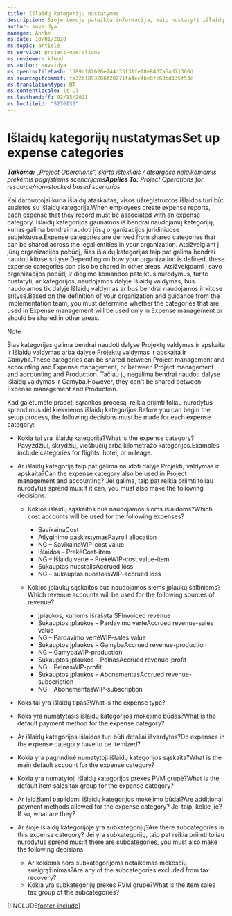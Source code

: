 ```yaml
---
title: Išlaidų kategorijų nustatymas
description: Šioje temoje pateikta informacija, kaip nustatyti išlaidų kategorijas ir bendrai naudojamas išlaidų ataskaitų kategorijas.
author: suvaidya
manager: Annbe
ms.date: 10/01/2020
ms.topic: article
ms.service: project-operations
ms.reviewer: kfend
ms.author: suvaidya
ms.openlocfilehash: 1589cf82626e744d35f31fef8e8437a5ad71360d
ms.sourcegitcommit: fa32b1893286f20271fa4ec4be8fc68bd135f53c
ms.translationtype: HT
ms.contentlocale: lt-LT
ms.lasthandoff: 02/15/2021
ms.locfileid: "5276133"
---
```

# <a name="set-up-expense-categories"></a><span data-ttu-id="b1df6-103">Išlaidų kategorijų nustatymas</span><span class="sxs-lookup"><span data-stu-id="b1df6-103">Set up expense categories</span></span>

<span data-ttu-id="b1df6-104">_**Taikoma:** „Project Operations“, skirta ištekliais / atsargose nelaikomomis prekėmis pagrįstiems scenarijams_</span><span class="sxs-lookup"><span data-stu-id="b1df6-104">_**Applies To:** Project Operations for resource/non-stocked based scenarios_</span></span>

<span data-ttu-id="b1df6-105">Kai darbuotojai kuria išlaidų ataskaitas, visos užregistruotos išlaidos turi būti susietos su išlaidų kategorija.</span><span class="sxs-lookup"><span data-stu-id="b1df6-105">When employees create expense reports, each expense that they record must be associated with an expense category.</span></span> <span data-ttu-id="b1df6-106">Išlaidų kategorijos gaunamos iš bendrai naudojamų kategorijų, kurias galima bendrai naudoti jūsų organizacijos juridiniuose subjektuose.</span><span class="sxs-lookup"><span data-stu-id="b1df6-106">Expense categories are derived from shared categories that can be shared across the legal entities in your organization.</span></span> <span data-ttu-id="b1df6-107">Atsižvelgiant į jūsų organizacijos pobūdį, šias išlaidų kategorijas taip pat galima bendrai naudoti kitose srityse.</span><span class="sxs-lookup"><span data-stu-id="b1df6-107">Depending on how your organization is defined, these expense categories can also be shared in other areas.</span></span> <span data-ttu-id="b1df6-108">Atsižvelgdami į savo organizacijos pobūdį ir diegimo komandos pateiktus nurodymus, turite nustatyti, ar kategorijos, naudojamos dalyje Išlaidų valdymas, bus naudojamos tik dalyje Išlaidų valdymas ar bus bendrai naudojamos ir kitose srityse.</span><span class="sxs-lookup"><span data-stu-id="b1df6-108">Based on the definition of your organization and guidance from the implementation team, you must determine whether the categories that are used in Expense management will be used only in Expense management or should be shared in other areas.</span></span>

> [!NOTE]
> <span data-ttu-id="b1df6-109">Šias kategorijas galima bendrai naudoti dalyse Projektų valdymas ir apskaita ir Išlaidų valdymas arba dalyse Projektų valdymas ir apskaita ir Gamyba.</span><span class="sxs-lookup"><span data-stu-id="b1df6-109">These categories can be shared between Project management and accounting and Expense management, or between Project management and accounting and Production.</span></span> <span data-ttu-id="b1df6-110">Tačiau jų negalima bendrai naudoti dalyse Išlaidų valdymas ir Gamyba.</span><span class="sxs-lookup"><span data-stu-id="b1df6-110">However, they can't be shared between Expense management and Production.</span></span>

<span data-ttu-id="b1df6-111">Kad galėtumėte pradėti sąrankos procesą, reikia priimti toliau nurodytus sprendimus dėl kiekvienos išlaidų kategorijos:</span><span class="sxs-lookup"><span data-stu-id="b1df6-111">Before you can begin the setup process, the following decisions must be made for each expense category:</span></span>

- <span data-ttu-id="b1df6-112">Kokia tai yra išlaidų kategorija?</span><span class="sxs-lookup"><span data-stu-id="b1df6-112">What is the expense category?</span></span> <span data-ttu-id="b1df6-113">Pavyzdžiui, skrydžių, viešbučių arba kilometražo kategorijos.</span><span class="sxs-lookup"><span data-stu-id="b1df6-113">Examples include categories for flights, hotel, or mileage.</span></span>
- <span data-ttu-id="b1df6-114">Ar išlaidų kategoriją taip pat galima naudoti dalyje Projektų valdymas ir apskaita?</span><span class="sxs-lookup"><span data-stu-id="b1df6-114">Can the expense category also be used in Project management and accounting?</span></span> <span data-ttu-id="b1df6-115">Jei galima, taip pat reikia priimti toliau nurodytus sprendimus:</span><span class="sxs-lookup"><span data-stu-id="b1df6-115">If it can, you must also make the following decisions:</span></span>

    - <span data-ttu-id="b1df6-116">Kokios išlaidų sąskaitos bus naudojamos šioms išlaidoms?</span><span class="sxs-lookup"><span data-stu-id="b1df6-116">Which cost accounts will be used for the following expenses?</span></span>

        - <span data-ttu-id="b1df6-117">Savikaina</span><span class="sxs-lookup"><span data-stu-id="b1df6-117">Cost</span></span>
        - <span data-ttu-id="b1df6-118">Atlyginimo paskirstymas</span><span class="sxs-lookup"><span data-stu-id="b1df6-118">Payroll allocation</span></span>
        - <span data-ttu-id="b1df6-119">NG – Savikaina</span><span class="sxs-lookup"><span data-stu-id="b1df6-119">WIP-cost value</span></span>
        - <span data-ttu-id="b1df6-120">Išlaidos – Prekė</span><span class="sxs-lookup"><span data-stu-id="b1df6-120">Cost-item</span></span>
        - <span data-ttu-id="b1df6-121">NG – Išlaidų vertė – Prekė</span><span class="sxs-lookup"><span data-stu-id="b1df6-121">WIP-cost value-item</span></span>
        - <span data-ttu-id="b1df6-122">Sukauptas nuostolis</span><span class="sxs-lookup"><span data-stu-id="b1df6-122">Accrued loss</span></span>
        - <span data-ttu-id="b1df6-123">NG – sukauptas nuostolis</span><span class="sxs-lookup"><span data-stu-id="b1df6-123">WIP-accrued loss</span></span>

    - <span data-ttu-id="b1df6-124">Kokios įplaukų sąskaitos bus naudojamos šiems įplaukų šaltiniams?</span><span class="sxs-lookup"><span data-stu-id="b1df6-124">Which revenue accounts will be used for the following sources of revenue?</span></span>

        - <span data-ttu-id="b1df6-125">Įplaukos, kurioms išrašyta SF</span><span class="sxs-lookup"><span data-stu-id="b1df6-125">Invoiced revenue</span></span>
        - <span data-ttu-id="b1df6-126">Sukauptos įplaukos – Pardavimo vertė</span><span class="sxs-lookup"><span data-stu-id="b1df6-126">Accrued revenue-sales value</span></span>
        - <span data-ttu-id="b1df6-127">NG – Pardavimo vertė</span><span class="sxs-lookup"><span data-stu-id="b1df6-127">WIP-sales value</span></span>
        - <span data-ttu-id="b1df6-128">Sukauptos įplaukos – Gamyba</span><span class="sxs-lookup"><span data-stu-id="b1df6-128">Accrued revenue-production</span></span>
        - <span data-ttu-id="b1df6-129">NG – Gamyba</span><span class="sxs-lookup"><span data-stu-id="b1df6-129">WIP-production</span></span>
        - <span data-ttu-id="b1df6-130">Sukauptos įplaukos – Pelnas</span><span class="sxs-lookup"><span data-stu-id="b1df6-130">Accrued revenue-profit</span></span>
        - <span data-ttu-id="b1df6-131">NG – Pelnas</span><span class="sxs-lookup"><span data-stu-id="b1df6-131">WIP-profit</span></span>
        - <span data-ttu-id="b1df6-132">Sukauptos įplaukos – Abonementas</span><span class="sxs-lookup"><span data-stu-id="b1df6-132">Accrued revenue-subscription</span></span>
        - <span data-ttu-id="b1df6-133">NG – Abonementas</span><span class="sxs-lookup"><span data-stu-id="b1df6-133">WIP-subscription</span></span>

- <span data-ttu-id="b1df6-134">Koks tai yra išlaidų tipas?</span><span class="sxs-lookup"><span data-stu-id="b1df6-134">What is the expense type?</span></span>
- <span data-ttu-id="b1df6-135">Koks yra numatytasis išlaidų kategorijos mokėjimo būdas?</span><span class="sxs-lookup"><span data-stu-id="b1df6-135">What is the default payment method for the expense category?</span></span>
- <span data-ttu-id="b1df6-136">Ar išlaidų kategorijos išlaidos turi būti detaliai išvardytos?</span><span class="sxs-lookup"><span data-stu-id="b1df6-136">Do expenses in the expense category have to be itemized?</span></span>
- <span data-ttu-id="b1df6-137">Kokia yra pagrindinė numatytoji išlaidų kategorijos sąskaita?</span><span class="sxs-lookup"><span data-stu-id="b1df6-137">What is the main default account for the expense category?</span></span>
- <span data-ttu-id="b1df6-138">Kokia yra numatytoji išlaidų kategorijos prekės PVM grupė?</span><span class="sxs-lookup"><span data-stu-id="b1df6-138">What is the default item sales tax group for the expense category?</span></span>
- <span data-ttu-id="b1df6-139">Ar leidžiami papildomi išlaidų kategorijos mokėjimo būdai?</span><span class="sxs-lookup"><span data-stu-id="b1df6-139">Are additional payment methods allowed for the expense category?</span></span> <span data-ttu-id="b1df6-140">Jei taip, kokie jie?</span><span class="sxs-lookup"><span data-stu-id="b1df6-140">If so, what are they?</span></span>
- <span data-ttu-id="b1df6-141">Ar šioje išlaidų kategorijoje yra subkategorijų?</span><span class="sxs-lookup"><span data-stu-id="b1df6-141">Are there subcategories in this expense category?</span></span> <span data-ttu-id="b1df6-142">Jei yra subkategorijų, taip pat reikia priimti toliau nurodytus sprendimus:</span><span class="sxs-lookup"><span data-stu-id="b1df6-142">If there are subcategories, you must also make the following decisions:</span></span>

    - <span data-ttu-id="b1df6-143">Ar kokioms nors subkategorijoms netaikomas mokesčių susigrąžinimas?</span><span class="sxs-lookup"><span data-stu-id="b1df6-143">Are any of the subcategories excluded from tax recovery?</span></span>
    - <span data-ttu-id="b1df6-144">Kokia yra subkategorijų prekės PVM grupė?</span><span class="sxs-lookup"><span data-stu-id="b1df6-144">What is the item sales tax group of the subcategories?</span></span>


[!INCLUDE[footer-include](../includes/footer-banner.md)]